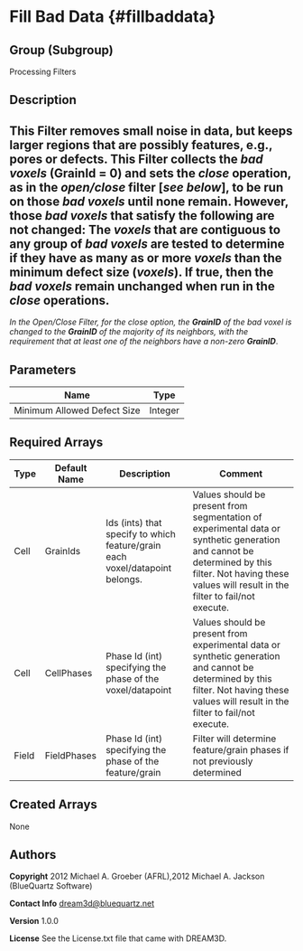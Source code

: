 Fill Bad Data {#fillbaddata}
======

## Group (Subgroup) ##
Processing Filters

## Description ##
This Filter removes small noise in data, but keeps larger regions that are possibly features, e.g., pores or defects.
This Filter collects the _bad voxels_ (__GrainId__ = 0) and sets the _close_ operation, as in the _open/close_ filter [_see below_], to be run on those _bad voxels_ until none remain. 
However, those _bad voxels_ that satisfy the following are not changed:
The _voxels_ that are contiguous to any group of _bad voxels_ are tested to determine if they have as many as or more _voxels_ than the minimum defect size (_voxels_). If true, then the _bad voxels_ remain unchanged when run in the _close_ operations.
-----------------
 _In the Open/Close Filter, for the _close_ option, the __GrainID__ of the bad _voxel_ is changed to the __GrainID__ of the majority of its neighbors, with the requirement that at least one of the neighbors have a non-zero __GrainID___.

## Parameters ## 

| Name | Type |
|------|------|
| Minimum Allowed Defect Size | Integer |

## Required Arrays ##

| Type | Default Name | Description | Comment |
|------|--------------|-------------|---------|
| Cell | GrainIds | Ids (ints) that specify to which feature/grain each voxel/datapoint belongs. | Values should be present from segmentation of experimental data or synthetic generation and cannot be determined by this filter. Not having these values will result in the filter to fail/not execute. |
| Cell | CellPhases | Phase Id (int) specifying the phase of the voxel/datapoint | Values should be present from experimental data or synthetic generation and cannot be determined by this filter. Not having these values will result in the filter to fail/not execute. |
| Field | FieldPhases | Phase Id (int) specifying the phase of the feature/grain | Filter will determine feature/grain phases if not previously determined |

## Created Arrays ##
None

## Authors ##

**Copyright** 2012 Michael A. Groeber (AFRL),2012 Michael A. Jackson (BlueQuartz Software)

**Contact Info** dream3d@bluequartz.net

**Version** 1.0.0

**License**  See the License.txt file that came with DREAM3D.



